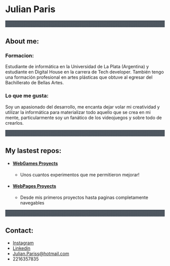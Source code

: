 # Julian Paris

<div>
    <img src="img/Guardaanim2.gif" alt="Guarda">
</div>



## About me:

  ### Formacion:
<p> Estudiante de informática en la Universidad de La Plata (Argentina) y estudiante en Digital House en la carrera de Tech developer.
    También tengo una formación profesional en artes plásticas que obtuve al egresar del Bachillerato de Bellas Artes. </p>
 
    
  ### Lo que me gusta:  
<p> Soy un apasionado del desarrollo, me encanta dejar volar mi creatividad y utilizar la informática para materializar todo aquello 
    que se crea en mi mente, particularmente soy un fanático de los videojuegos y sobre todo de crearlos. </p>
    
<div>
    <img src="img/Guardaanim2.gif# alt="Guarda">
</div>
                                               
## My lastest repos:                                              
 
 * #### [WebGames Proyects](https://github.com/JulianPariss/WebGames)
   * Unos cuantos experimentos que me permitieron mejorar!                                             
 * #### [WebPages Proyects](https://github.com/JulianPariss/WebPages)  
   * Desde mis primeros proyectos hasta paginas completamente navegables                                             
                                                         
<div>
    <img src="img/Guardaanim2.gif# alt="Guarda">
</div>   

## Contact: 
 * [Instagram](https://www.instagram.com/julian_pariss/)
 * [Linkedin](https://www.linkedin.com/in/julian-paris-1ab483218/)
 * Julian.Pariss@hotmail.com
 * 2216357835
